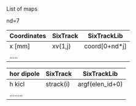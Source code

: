 List of maps

nd=7

Coordinates |SixTrack | SixTrackLib |
-----------|----------|-------------|
x [mm]     | xv(1,j)  |coord[0+nd*j]|
.....      |          |             |


hor dipole | SixTrack  | SixTrackLib |
-----------|-----------|-------------|
h kicl     | strack(i) | argf(elen_id+0)  |
........   |           |             |